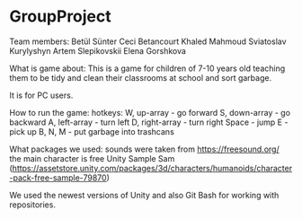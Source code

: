 # GroupProject

Team members:
	Betül Sünter
	Ceci Betancourt
	Khaled Mahmoud
	Sviatoslav Kurylyshyn
	Artem Slepikovskii
	Elena Gorshkova

What is game about:
	This is a game for children of 7-10 years old teaching them to be tidy and clean their classrooms at school and sort garbage.

It is for PC users. 

How to run the game:
	hotkeys:
		W, up-array - go forward
		S, down-array - go backward
		A, left-array - turn left
		D, right-array - turn right
		Space - jump
		E - pick up
		B, N, M - put garbage into trashcans

What packages we used:
	sounds were taken from  https://freesound.org/
	the main character is free Unity Sample Sam (https://assetstore.unity.com/packages/3d/characters/humanoids/character-pack-free-sample-79870)

We used the newest versions of Unity and also Git Bash for working with repositories.